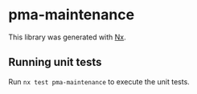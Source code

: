 # pma-maintenance

This library was generated with [Nx](https://nx.dev).

## Running unit tests

Run `nx test pma-maintenance` to execute the unit tests.
